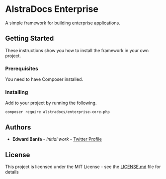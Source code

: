 # AlstraDocs Enterprise

A simple framework for building enterprise applications.

## Getting Started

These instructions show you how to install the framework in your own project.

### Prerequisites

You need to have Composer installed.

### Installing

Add to your project by running the following.

```
composer require alstradocs/enterprise-core-php
```

## Authors

* **Edward Banfa** - *Initial work* - [Twitter Profile](https://twitter.com/EdwardBanfa)

## License

This project is licensed under the MIT License - see the [LICENSE.md](LICENSE.md) file for details
